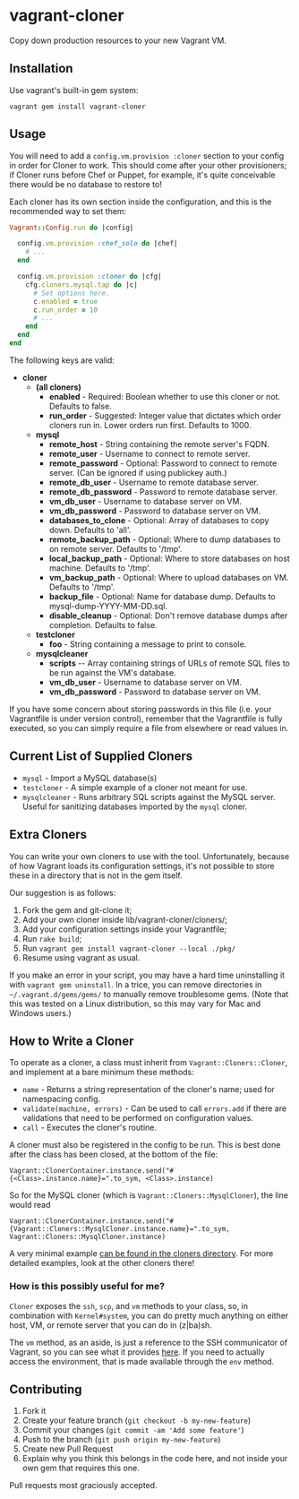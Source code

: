 # vagrant-cloner

Copy down production resources to your new Vagrant VM.

## Installation

Use vagrant's built-in gem system:

    vagrant gem install vagrant-cloner

## Usage

You will need to add a `config.vm.provision :cloner` section to your config in
order for Cloner to work. This should come after your other provisioners; if
Cloner runs before Chef or Puppet, for example, it's quite conceivable there 
would be no database to restore to!

Each cloner has its own section inside the configuration, and this is the
recommended way to set them:

``` ruby
Vagrant::Config.run do |config|

  config.vm.provision :chef_solo do |chef|
    # ...
  end

  config.vm.provision :cloner do |cfg|
    cfg.cloners.mysql.tap do |c|
      # Set options here.
      c.enabled = true
      c.run_order = 10
      # ...
    end
  end
end
```

The following keys are valid:

- **cloner**
    - **(all cloners)**
        - **enabled** - Required: Boolean whether to use this cloner or not. Defaults to false.
        - **run_order** - Suggested: Integer value that dictates which order cloners run in. Lower orders run first. Defaults to 1000.
    - **mysql**
        - **remote_host** - String containing the remote server's FQDN.
        - **remote_user** - Username to connect to remote server.
        - **remote_password** - Optional: Password to connect to remote server. (Can be ignored if using publickey auth.)
        - **remote_db_user** - Username to remote database server.
        - **remote_db_password** - Password to remote database server.
        - **vm_db_user** - Username to database server on VM.
        - **vm_db_password** - Password to database server on VM.
        - **databases_to_clone** - Optional: Array of databases to copy down. Defaults to 'all'.
        - **remote_backup_path** - Optional: Where to dump databases to on remote server. Defaults to '/tmp'.
        - **local_backup_path** - Optional: Where to store databases on host machine. Defaults to '/tmp'.
        - **vm_backup_path** - Optional: Where to upload databases on VM. Defaults to '/tmp'.
        - **backup_file** - Optional: Name for database dump. Defaults to mysql-dump-YYYY-MM-DD.sql.
        - **disable_cleanup** - Optional: Don't remove database dumps after completion. Defaults to false.
    - **testcloner**
        - **foo** - String containing a message to print to console.
    - **mysqlcleaner**
        - **scripts** -- Array containing strings of URLs of remote SQL files to be run against the VM's database.
        - **vm_db_user** - Username to database server on VM.
        - **vm_db_password** - Password to database server on VM.

If you have some concern about storing passwords in this file (i.e. your Vagrantfile
is under version control), remember that the Vagrantfile is fully executed, so you can
simply require a file from elsewhere or read values in.

## Current List of Supplied Cloners

- `mysql` - Import a MySQL database(s)
- `testcloner` - A simple example of a cloner not meant for use.
- `mysqlcleaner` - Runs arbitrary SQL scripts against the MySQL server. Useful for sanitizing databases imported by the `mysql` cloner.

## Extra Cloners

You can write your own cloners to use with the tool. Unfortunately, because of how Vagrant loads its configuration settings, it's not possible to store these in a directory that is not in the gem itself.

Our suggestion is as follows:

1. Fork the gem and git-clone it;
2. Add your own cloner inside lib/vagrant-cloner/cloners/;
3. Add your configuration settings inside your Vagrantfile;
4. Run `rake build`;
5. Run `vagrant gem install vagrant-cloner --local ./pkg/`
6. Resume using vagrant as usual.

If you make an error in your script, you may have a hard time uninstalling it with `vagrant gem uninstall`. In a trice, you can remove directories in `~/.vagrant.d/gems/gems/` to manually remove troublesome gems. (Note that this was tested on a Linux distribution, so this may vary for Mac and Windows users.)

## How to Write a Cloner

To operate as a cloner, a class must inherit from `Vagrant::Cloners::Cloner`, and implement at a bare minimum these methods:

- `name` - Returns a string representation of the cloner's name; used for namespacing config.
- `validate(machine, errors)` - Can be used to call `errors.add` if there are validations that need to be performed on configuration values.
- `call` - Executes the cloner's routine.

A cloner must also be registered in the config to be run. This is best done after the class has been closed, at the bottom of the file:

`Vagrant::ClonerContainer.instance.send("#{<Class>.instance.name}=".to_sym, <Class>.instance)`

So for the MySQL cloner (which is `Vagrant::Cloners::MysqlCloner`), the line would read 

`Vagrant::ClonerContainer.instance.send("#{Vagrant::Cloners::MysqlCloner.instance.name}=".to_sym, Vagrant::Cloners::MysqlCloner.instance)`

A very minimal example [can be found in the cloners directory](lib/vagrant-cloner/cloners/testcloner.rb). For more detailed examples, look at the other cloners there!

### How is this possibly useful for me?

`Cloner` exposes the `ssh`, `scp`, and `vm` methods to your class, so, in combination with `Kernel#system`, you can do pretty much anything on either host, VM, or remote server that you can do in (z|ba)sh.

The `vm` method, as an aside, is just a reference to the SSH communicator of Vagrant, so you can see what it provides [here](https://github.com/mitchellh/vagrant/blob/master/plugins/communicators/ssh/communicator.rb). If you need to actually access the environment, that is made available through the `env` method.

## Contributing

1. Fork it
2. Create your feature branch (`git checkout -b my-new-feature`)
3. Commit your changes (`git commit -am 'Add some feature'`)
4. Push to the branch (`git push origin my-new-feature`)
5. Create new Pull Request
6. Explain why you think this belongs in the code here, and not inside your own gem that requires this one.

Pull requests most graciously accepted.
